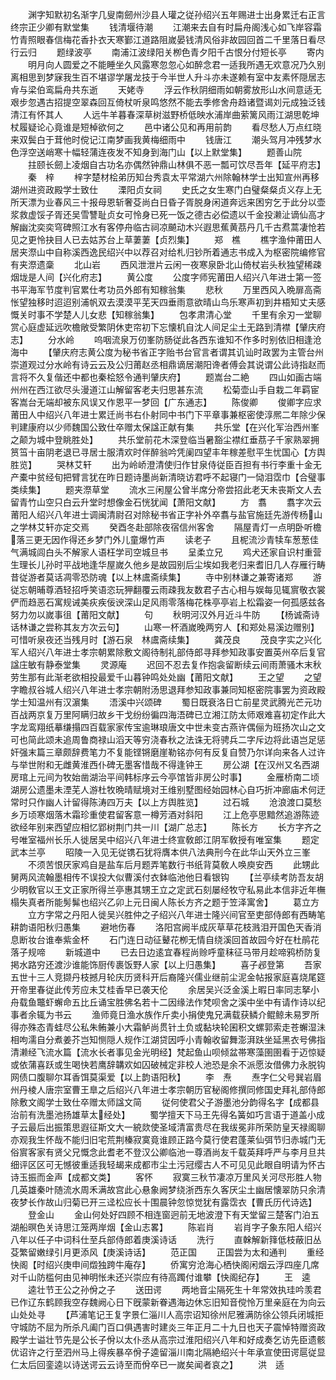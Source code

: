 <!-- { "loadSidebar": true } -->
　　渊字知默初名渐字几叟南劒州沙县人瓘之従孙绍兴五年赐进士出身累迁右正言终宗正少卿有默堂集
　　钱清堰待潮
　　江潮来去自有时扁舟阁浅心如飞岸容霜竹青照眼春信梅花香扑衣天寒鄞江道路阻嵗晏钱清风俗非故园回首二千里落日看尽行云归
　　题绿波亭
　　南浦江波绿阳关栁色青夕阳千古恨分付短长亭
　　寄内
　　明月向人圆爱之不能睡坐久风露寒忽忽心如醉念君一适我所遇无欢意况乃久别离相思到梦寐我生百不堪谬学屠龙技于今半世人升斗亦未遂赖有室中友素怀隠居志肻与梁伯鸾扁舟共东逝
　　天姥寺
　　浮云作秋阴细雨如朝雾放形山水间意适无艰步忽遇古招提空翠森回互倚杖听泉鸣悠然不能去季修舍舟趋诸暨谒刘元成独泛钱清江有怀其人
　　人远牛羊暮春深草树滋野桥低映水浦岸曲萦篱风雨江湖思乾坤杖履疑论心竟谁是短棹欲何之
　　邑中诸公见和再用前韵
　　看尽愁人万点红晓来双鬓白于茸他时傥记江南梦画我黄梅细雨中
　　钱唐江
　　潮头驾月冲残梦水色浮空送峭寒十幅轻蒲连夜发不知身到海门山【以上默堂集】
　　题善山院
　　拄颐长劒上凌烟自古功名亦偶然钟鼎山林俱不恶一瓢可饮尽吾年【延平府志】
　　秦　梓
　　梓字楚材桧弟历知台秀袁太平常湖六州除翰林学士出知宣州再移湖州进资政殿学士致仕
　　溧阳贞女祠
　　史氏之女生寒门白璧粲粲贞义存上无所天漂为业春风三十报母恩斩奢芟尚白日昏子胥脱身闲道奔远来困穷乞于此分以壶浆救虚馁子胥还吴雪讐耻贞女可怜身已死一饭之德古必偿遗以千金投濑沚谪仙高才解幽沈奕奕穹碑照江水有客停舟临古祠凉飇动木兴遐思蕉黄茘丹几千古焄蒿凄怆若见之更怜抉目人已去姑苏台上草萋萋【贞烈集】
　　郑　樵
　　樵字渔仲莆田人居夹漈山中自称溪西逸民绍兴中以荐召对给札归钞所着通志书成入为枢密院编修官有夹漈遗稾
　　北山岩
　　西风泄泄片云闲一夜寒泉卧北山倚杖岩头秋独望稀疎烟垅是人间【兴化府志】
　　黄公度
　　公度字师宪莆田人绍兴八年进士第一签书平海军节度判官累仕考功员外郎有知稼翁集
　　悲秋
　　万里西风入晩扉高斋怅望独移时迢迢别浦帆双去漠漠平芜天四垂雨意欲晴山鸟乐寒声初到井梧知丈夫感慨关时事不学楚人儿女悲【知稼翁集】
　　包孝肃清心堂
　　千里有余刃一堂聊赏心庭虚延远吹檐敞受繁阴休吏帘初下忘懐机自沈人间足尘土无路到清襟【肈庆府志】
　　分水岭
　　呜咽流泉万仞峯防肠従此各西东谁知不作多时别依旧相逢沧海中
　　【肈庆府志黄公度为秘书省正字贻书台官言者谓其讥讪时政罢为主管台州崇道观过分水岭有诗云云及公归莆赵丞相鼎谪居潮阳谗者傅会其说谓公此诗指赵而言将不久复偕还中都也秦桧怒令通判肈庆府】
　　题嵩台二絶
　　四山如画古端州州在西江欲尽头漫道江山解留客老夫归思甚东流
　　松菊壶山手自栽二年羁宦客嵩台无端却被东风误又作恩平一梦回【广东通志】
　　陈俊卿
　　俊卿字应求莆田人中绍兴八年进士累迁尚书右仆射同中书门下平章事兼枢密使淳熈二年除少保判建康府以少师魏国公致仕卒赠太保諡正献有集
　　共乐堂【在兴化军治西州峯之颠为城中登眺胜处】
　　共乐堂前花木深登临当暑豁尘襟红垂茘子千家熟翠拥筼筜十亩阴老退已寻居士服清欢时伴醉翁吟凭阑四望丰年稼差慰平生忧国心【方舆胜览】
　　哭林艾轩
　　出为岭峤澄清使归作甘泉侍従臣百担有书行李重十金无产橐中贫经旬把臂言犹在昨日题诗墨尚新清晓访君呼不起寝门一恸泪霑巾【合璧事类续集】
　　题夹漈草堂
　　流水三闲屋公曾半席分帝尝招此老天未丧斯文人去留青竹山空只白云升堂时想像金石恍犹闻【萧阳文献】
　　方　翥
　　翥字次云莆阳人绍兴八年进士调闽清尉召对除秘书省正字补外卒翥与盐官施廷先游传杨山之学林艾轩亦定交焉
　　癸酉冬赴部除夜宿信州客舍
　　隔屋青灯一点明卧听檐落三更无因作得还乡梦门外儿童爆竹声
　　读老子
　　且柅流沙青犊车葱葱佳气满城闾白头不解家人语枉学司空城旦书
　　呈柔立兄
　　鸡犬还家自识村重营生理长儿孙时平战地逢华屋嵗久他乡是故园别后尘埃如我老归来耆旧几人存雁行畴昔従游者莫话凋零恐防魂【以上林鬳斋续集】
　　寺中别林谦之兼寄诸郑
　　游従忘朝晡尊酒轻招呼笑语恣玩狎翻覆云雨疎我友数君子古心相与娱每见辄賔敬衣裳俨而趋恶石寓规诫美疢疾佞谀深山足风雨零落梅花株亭亭岩上松霜姿一何孤感兹各努力勿以嵗事徂【莆阳文献】
　　句
　　秋明河汉外月近斗牛防
　　【杨诚斋诗话林谦之尝称其友方次云句】
　　山寒一杯酒嵗晚两穷人【和郑处易溪边赠别】可惜听泉夜还当残月时【游石泉　林鬳斋续集】
　　龚茂良
　　茂良字实之兴化军人绍兴八年进士孝宗朝累除敷文阁待制礼部侍郎寻拜参知政事安置英州卒后复官諡庄敏有静泰堂集
　　灵源庵
　　迟回不忍去复作抱衾留断续云间雨萧骚木末秋劳生那有此渐老欲相投最爱千山暮钟鸣处处幽【莆阳文献】
　　王之望
　　之望字瞻叔谷城人绍兴八年进士孝宗朝附汤思退拜参知政事兼同知枢密院事罢为资政殿学士知温州有汉濵集
　　浯溪中兴颂碑
　　蜀日既衰洛日亡前星灵武腾光芒元功百战两京复万里阿瞒归故乡干戈纷纷徧四海浯碑已立湘江防太师艰难喜初定作此大字龙鸾翔纸摹缣搨四百载家家传宝逾琳琅唐文中世未变古燕许偶俪为班扬次山之文可也简此颂未追周鲁商禄山滔天等穷浇春秋之法诛无将骋兵二字斥边将此语岂足惩奸强末篇三章颇辞费笔力不复能铿锵磨崖勒铭亦何有反复自赞乃尔详向来各人过许与举世附和无雌黄淮西仆碑无墨客惜哉不得逢钟王
　　房公湖【在汉州又名西湖房琯上元间为牧始凿湖治平间韩标序云今亭馆皆非房公时事】
　　金雁桥南二顷湖房公遗墨未湮芜人游杜牧晩晴赋境对王维别墅图经始园林心自巧折冲廊庙术何迂常时只作幽人计留得陈涛四万夫【以上方舆胜览】
　　过石城
　　沧浪渡口莫愁乡万顷寒烟落木霜珍重使君留客意一樽芳酒对斜阳
　　江上危亭思黯然追游陈迹欲经年别来西望应相忆郢树荆门共一川【湖广总志】
　　陈长方
　　长方字齐之号唯室福州长乐人徙居吴中绍兴八年进士终宣敎郎江阴军敎授有唯室集
　　题定武本兰亭
　　昭陵一入见无従镌石犹将膺本供八法典刑今在此华山天外立三峯
　　不须苦恨厌家鸡自是盐车后月题弄笔数行书纸背莫敎人唤庾安西
　　此甥此舅两风流翰墨相传不误投大似曹溪付衣鉢临池他日看银钩
　　【兰亭续考防吾友胡少明敎官以王文正家所得兰亭惠其甥王立之定武石刻屡经牧守私易此本信非近年橅榻失真者所能髣髴也绍兴乙卯上元日闽人陈长方齐之题于笠泽寓舍】
　　葛立方
　　立方字常之丹阳人徙吴兴胜仲之子绍兴八年进士隆兴间官至吏部侍郎有西畴笔耕韵语阳秋归愚集
　　避地伤春
　　洛阳宫阙半成灰草草花枝溅泪开国色天香消息断妆台谁奉紫金杯
　　石门连日动征鼙花栁无情自绕溪回首故园今好在杜鹃花落子规啼
　　新城道中
　　已去日边逺宜春程尚赊呼童秣征马带月趁啼鸦桥防复掲水路穷还渡沙谁能饰厨传裹饭野人家【以上归愚集】
　　喜子邲登第
　　吾家五世十三人竞撷丹枝撼月轮庆历贤科开后裔隆兴儒业继前尘泥金帖报家庭喜烧尾筵开帝里春従此传芳应未艾桂香早已袭天伦
　　余居吴兴泛金溪上暇日率同志拏小舟载鱼鼈虾蠏命五比丘诵宝胜佛名若十二因缘法作梵呗舍之溪中坐中有请作诗以纪事者余辄为书云
　　渔师竟日渔水族作斤卖小捐使鬼兄满载获鳞介鲲鲸未易罗所得亦殊态青蛙尽公私朱鲔兼小大霜鲈尚贯针土负或黏块轮囷积文螺郭索走苍蠏湿沬相呴濡自分煮姜芥岂知恻隠人规作江湖贷因呼小青翰收留舞澎湃趺坐延黑衣号佛指清濑经飞流水篇【流水长者事见金光明经】梵起鱼山呗倾盆帯寒藻圉圉看于迈惊疑或依蒲喜跃或生喝快若鹰辞韝欢如囚破械定非校人池恐是余不派愿汝借佛力永脱钩网债口腹聊尔耳香饵莫渠爱【以上韵语阳秋】
　　李　焘
　　焘字仁父号巽岩眉州丹棱人唐宗室曹王臯之后绍兴八年进士孝宗朝历官秘阁修撰同修国史拜礼部侍郎除敷文阁学士致仕卒赠太师諡文简
　　従何使君父子游墨池分韵得名字【成都县治前有洗墨池扬雄草太经处】
　　蜀学擅天下马王先得名簧如巧言语于道盖小成子云最后出振策思遐征斯文大一綂欻使圣域清富贵尽在我绂冕非所荣防皇天禄阁聊亦观我生怀哉不能归旧宅荒荆榛寂寞竟谁顾正路今莫行使君蓬莱仙弭节归赤城门无俗賔客家有贤父兄慨念此耆老不登汉公卿临池一尊酒尚友千载英拜呼严与李月旦共细评区区可无憾彼重适我轻朅来成都市尘土污冠缨古人不可见见此眼自明请为怀古诗玉振而金声【成都文类】
　　客怀
　　寂寞三秋节凄凉万里风关河尽形胜人物几英雄秦叶随流水周禾满故宫此心悬象阙梦绕浙西东久客厌尘土幽居懐翠防只余清夜梦长作故山归菊已开三迳松应长十围晨钟忽惊觉犹有露霑衣【曹氏历代诗选】
　　登金山
　　金山何处好四顾不相连窗迥前无地波澄下有天堂留三楚客门泊五湖船暝色关诗思江笼两岸烟【金山志畧】
　　陈岩肖
　　岩肖字子象东阳人绍兴八年以任子中词科仕至兵部侍郎着庚溪诗话
　　洗行
　　直榦解新箨低枝蔽旧丛芟繁留嫩绿引月更添风【庚溪诗话】
　　范正国
　　正国尝为太和通判
　　重经快阁【时绍兴庚申间燬独跨牛庵存】
　　侨寓穷沧海心栖快阁闲烟云浮四座几席对千山防槛何由见神明怅未还兴崇应有待高躅付谁攀【快阁纪存】
　　王　逵
　　逵壮节王公之孙佾之子
　　送田谔
　　两地音尘隔死生十年常效执珪吟羡君已作辽东鹤顾我空存魏阙心日下旣蒙新眷遇海边休忘旧知音傥怜万里亲庭在为向云山处处寻
　　【芦浦笔记王复字景仁淄川人高宗诏知徐州尼雅满防徐公领兵闭城拒守城防不屈为所杀凡阖门百口俱遇害时建炎三年正月二十九日也天子震悼特赠资政殿学士谥壮节先是公长子佾以太仆丞从高宗过淮阳绍兴八年和好成奏乞访先臣遗骸优诏许之行至泗州马上得疾暴卒佾子逵留淄川南北隔絶绍兴十年承宣使田谔扈従显仁太后回銮逵以诗送谔云云诗至而佾卒已一嵗矣闻者哀之】
　　洪　适
